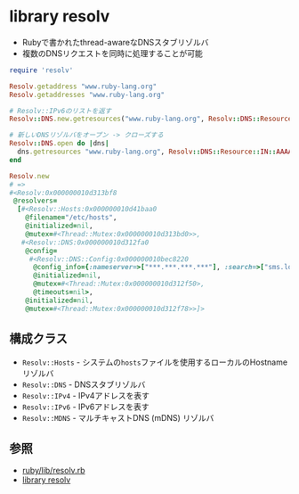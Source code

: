 # library resolv
- Rubyで書かれたthread-awareなDNSスタブリゾルバ
- 複数のDNSリクエストを同時に処理することが可能

```ruby
require 'resolv'

Resolv.getaddress "www.ruby-lang.org"
Resolv.getaddresses "www.ruby-lang.org"

# Resolv::IPv6のリストを返す
Resolv::DNS.new.getresources("www.ruby-lang.org", Resolv::DNS::Resource::IN::AAAA)

# 新しいDNSリゾルバをオープン -> クローズする
Resolv::DNS.open do |dns|
  dns.getresources "www.ruby-lang.org", Resolv::DNS::Resource::IN::AAAA
end

Resolv.new
# =>
#<Resolv:0x000000010d313bf8
 @resolvers=
  [#<Resolv::Hosts:0x000000010d41baa0
    @filename="/etc/hosts",
    @initialized=nil,
    @mutex=#<Thread::Mutex:0x000000010d313bd0>>,
   #<Resolv::DNS:0x000000010d312fa0
    @config=
     #<Resolv::DNS::Config:0x000000010bec8220
      @config_info={:nameserver=>["***.***.***.***"], :search=>["sms.local"], :ndots=>1, :use_ipv6=>nil},
      @initialized=nil,
      @mutex=#<Thread::Mutex:0x000000010d312f50>,
      @timeouts=nil>,
    @initialized=nil,
    @mutex=#<Thread::Mutex:0x000000010d312f78>>]>
```

## 構成クラス
- `Resolv::Hosts` - システムの`hosts`ファイルを使用するローカルのHostnameリゾルバ
- `Resolv::DNS`   - DNSスタブリゾルバ
- `Resolv::IPv4`  - IPv4アドレスを表す
- `Resolv::IPv6`  - IPv6アドレスを表す
- `Resolv::MDNS`  - マルチキャストDNS (mDNS) リゾルバ

## 参照
- [ruby/lib/resolv.rb](https://github.com/ruby/ruby/blob/master/lib/resolv.rb)
- [library resolv](https://docs.ruby-lang.org/ja/3.1/library/resolv.html)
